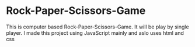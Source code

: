 # Rock-Paper-Scissors-Game
This is computer based Rock-Paper-Scissors-Game.
It will be play by single player.
I made this project using JavaScript mainly and aslo uses html and css
